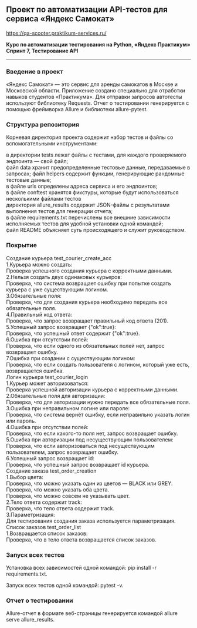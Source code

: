 ## **Проект по автоматизации API-тестов для сервиса «Яндекс Самокат»**  
https://qa-scooter.praktikum-services.ru/

**Курс по автоматизации тестирования на Python, «Яндекс Практикум»**  
**Спринт 7, Тестирование API**
____
### **Введение в проект**   
«Яндекс Самокат» — это сервис для аренды самокатов в Москве и Московской области. Приложение создано специально для отработки навыков студентов «Практикума». Для отправки запросов автотесты используют библиотеку Requests. Отчет о тестировании генерируется с помощью фреймворка Allure и библиотеки allure-pytest.

### **Структура репозитория**  
Корневая директория проекта содержит набор тестов и файлы со вспомогательными инструментами:

в директории tests лежат файлы с тестами, для каждого проверяемого эндпоинта — свой файл;  
файл data хранит предопределенные тестовые данные, передаваемые в запросах;
файл helpers содержит функции, генерирующие рандомные тестовые данные;  
в файле urls определены адреса сервиса и его эндпоинтов;  
в файле conftest хранятся фикстуры, которые будут использоваться несколькими файлами тестов   
директория allure_results содержит JSON-файлы с результатами выполнения тестов для генерации отчета;  
в файле requirements.txt перечислены все внешние зависимости исполняемых тестов для удобной установки одной командой;  
файл README объясняет суть происходящего и служит руководством.  
### **Покрытие**  
Создание курьера test_courier_create_acc  
1.Курьера можно создать:  
Проверка успешного создания курьера с корректными данными.  
2.Нельзя создать двух одинаковых курьеров:  
Проверка, что система возвращает ошибку при попытке создать курьера с уже существующим логином.  
3.Обязательные поля:  
Проверка, что для создания курьера необходимо передать все обязательные поля.  
4.Правильный код ответа:  
Проверка, что запрос возвращает правильный код ответа (201).  
5.Успешный запрос возвращает {"ok":true}:  
Проверка, что успешный ответ содержит {"ok":true}.   
6.Ошибка при отсутствии полей:  
Проверка, что если одного из обязательных полей нет, запрос возвращает ошибку.  
7.Ошибка при создании с существующим логином:  
Проверка, что если создать пользователя с логином, который уже есть, возвращается ошибка.  
Логин курьера test_courier_login  
1.Курьер может авторизоваться:  
Проверка успешной авторизации курьера с корректными данными.  
2.Обязательные поля для авторизации:  
Проверка, что для авторизации нужно передать все обязательные поля.  
3.Ошибка при неправильном логине или пароле:  
Проверка, что система вернёт ошибку, если неправильно указать логин или пароль.   
4.Ошибка при отсутствии полей:  
Проверка, что если какого-то поля нет, запрос возвращает ошибку.  
5.Ошибка при авторизации под несуществующим пользователем:  
Проверка, что если авторизоваться под несуществующим пользователем, запрос возвращает ошибку.  
6.Успешный запрос возвращает id:  
Проверка, что успешный запрос возвращает id курьера.  
Создание заказа test_order_creation  
1.Выбор цвета:  
Проверка, что можно указать один из цветов — BLACK или GREY.  
Проверка, что можно указать оба цвета.  
Проверка, что можно совсем не указывать цвет.  
2.Тело ответа содержит track:  
Проверка, что тело ответа содержит track.  
3.Параметризация:  
Для тестирования создания заказа используется параметризация.  
Список заказов test_order_list  
1.Возвращается список заказов:  
Проверка, что в тело ответа возвращается список заказов.

### **Запуск всех тестов**  
Установка всех зависимостей одной командой: pip install -r requirements.txt.

Запуск всех тестов одной командой: pytest -v.

### **Отчет о тестировании**  
Allure-отчет в формате веб-страницы генерируется командой allure serve allure_results.